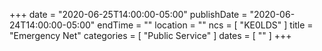 +++
date = "2020-06-25T14:00:00-05:00"
publishDate = "2020-06-24T14:00:00-05:00"
endTime = ""
location = ""
ncs = [ "KE0LDS" ]
title = "Emergency Net"
categories = [ "Public Service" ]
dates = [ "" ]
+++
